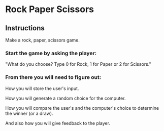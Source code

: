 # Rock Paper Scissors

## Instructions
Make a rock, paper, scissors game.

### Start the game by asking the player:
"What do you choose? Type 0 for Rock, 1 for Paper or 2 for Scissors."

### From there you will need to figure out:

How you will store the user's input.  

How you will generate a random choice for the computer.

How you will compare the user's and the computer's choice to determine the winner (or a draw).

And also how you will give feedback to the player.


